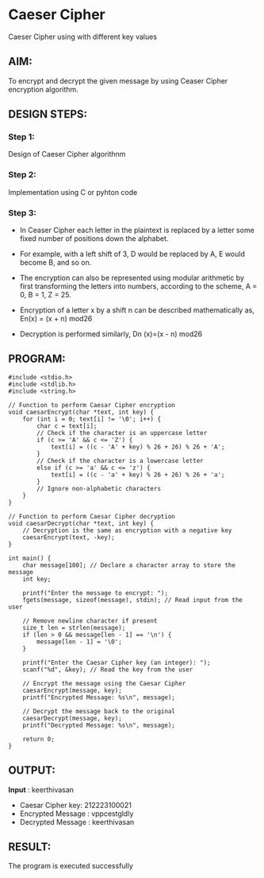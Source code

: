 # Caeser Cipher
Caeser Cipher using with different key values

## AIM:
To encrypt and decrypt the given message by using Ceaser Cipher encryption algorithm.

## DESIGN STEPS:
### Step 1:
Design of Caeser Cipher algorithnm

### Step 2:
Implementation using C or pyhton code

### Step 3:
- In Ceaser Cipher each letter in the plaintext is replaced by a letter some fixed number of positions down the alphabet.

- For example, with a left shift of 3, D would be replaced by A, E would become B, and so on.

- The encryption can also be represented using modular arithmetic by first transforming the letters into numbers, according to the
scheme, A = 0, B = 1, Z = 25.

- Encryption of a letter x by a shift n can be described mathematically as, En(x) = (x + n) mod26

- Decryption is performed similarly, Dn (x)=(x - n) mod26

## PROGRAM:
```
#include <stdio.h>
#include <stdlib.h>
#include <string.h>

// Function to perform Caesar Cipher encryption
void caesarEncrypt(char *text, int key) {
    for (int i = 0; text[i] != '\0'; i++) {
        char c = text[i];
        // Check if the character is an uppercase letter
        if (c >= 'A' && c <= 'Z') {
            text[i] = ((c - 'A' + key) % 26 + 26) % 26 + 'A';
        }
        // Check if the character is a lowercase letter
        else if (c >= 'a' && c <= 'z') {
            text[i] = ((c - 'a' + key) % 26 + 26) % 26 + 'a';
        }
        // Ignore non-alphabetic characters
    }
}

// Function to perform Caesar Cipher decryption
void caesarDecrypt(char *text, int key) {
    // Decryption is the same as encryption with a negative key
    caesarEncrypt(text, -key);
}

int main() {
    char message[100]; // Declare a character array to store the message
    int key;

    printf("Enter the message to encrypt: ");
    fgets(message, sizeof(message), stdin); // Read input from the user

    // Remove newline character if present
    size_t len = strlen(message);
    if (len > 0 && message[len - 1] == '\n') {
        message[len - 1] = '\0';
    }

    printf("Enter the Caesar Cipher key (an integer): ");
    scanf("%d", &key); // Read the key from the user

    // Encrypt the message using the Caesar Cipher
    caesarEncrypt(message, key);
    printf("Encrypted Message: %s\n", message);

    // Decrypt the message back to the original
    caesarDecrypt(message, key);
    printf("Decrypted Message: %s\n", message);

    return 0;
}
```

## OUTPUT:

**Input** : keerthivasan 
- Caesar Cipher key: 212223100021
- Encrypted Message : vppcestgldly
- Decrypted Message : keerthivasan

## RESULT:
The program is executed successfully

